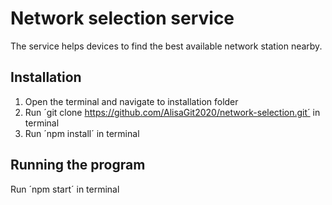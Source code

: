 # Network selection service

The service helps devices to find the best available network station nearby.

## Installation

1. Open the terminal and navigate to installation folder
2. Run ´git clone https://github.com/AlisaGit2020/network-selection.git´ in terminal
3. Run ´npm install´ in terminal

## Running the program

Run ´npm start´ in terminal